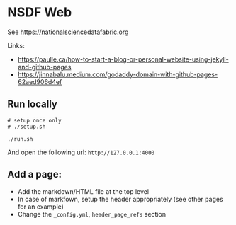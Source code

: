 # NSDF Web

See https://nationalsciencedatafabric.org

Links:
- https://paulle.ca/how-to-start-a-blog-or-personal-website-using-jekyll-and-github-pages
- https://jinnabalu.medium.com/godaddy-domain-with-github-pages-62aed906d4ef


## Run locally

```
# setup once only
# ./setup.sh

./run.sh
```

And open the following url: `http://127.0.0.1:4000`


## Add a page:

- Add the markdown/HTML file at the top level
- In case of markfown, setup the header appropriately (see other pages for an example)
- Change the `_config.yml`, `header_page_refs` section
